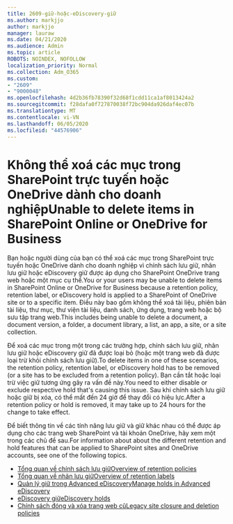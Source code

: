```yaml
---
title: 2609-giữ-hoặc-eDiscovery-giữ
ms.author: markjjo
author: markjjo
manager: lauraw
ms.date: 04/21/2020
ms.audience: Admin
ms.topic: article
ROBOTS: NOINDEX, NOFOLLOW
localization_priority: Normal
ms.collection: Adm_O365
ms.custom:
- "2609"
- "9000048"
ms.openlocfilehash: 4d2b36fb78390f32d68f1cdd11ca1af8013424a2
ms.sourcegitcommit: f28dafa0f727870038f72bc904da926daf4ec07b
ms.translationtype: MT
ms.contentlocale: vi-VN
ms.lasthandoff: 06/05/2020
ms.locfileid: "44576906"
---
```

# <a name="unable-to-delete-items-in-sharepoint-online-or-onedrive-for-business"></a><span data-ttu-id="b5c52-102">Không thể xoá các mục trong SharePoint trực tuyến hoặc OneDrive dành cho doanh nghiệp</span><span class="sxs-lookup"><span data-stu-id="b5c52-102">Unable to delete items in SharePoint Online or OneDrive for Business</span></span>

<span data-ttu-id="b5c52-103">Bạn hoặc người dùng của bạn có thể xoá các mục trong SharePoint trực tuyến hoặc OneDrive dành cho doanh nghiệp vì chính sách lưu giữ, nhãn lưu giữ hoặc eDiscovery giữ được áp dụng cho SharePoint OneDrive trang web hoặc một mục cụ thể.</span><span class="sxs-lookup"><span data-stu-id="b5c52-103">You or your users may be unable to delete items in SharePoint Online or OneDrive for Business because a retention policy, retention label, or eDiscovery hold is applied to a SharePoint of OneDrive site or to a specific item.</span></span> <span data-ttu-id="b5c52-104">Điều này bao gồm không thể xoá tài liệu, phiên bản tài liệu, thư mục, thư viện tài liệu, danh sách, ứng dụng, trang web hoặc bộ sưu tập trang web.</span><span class="sxs-lookup"><span data-stu-id="b5c52-104">This includes being unable to delete a document, a document version, a folder, a document library, a list, an app, a site, or a site collection.</span></span> 

<span data-ttu-id="b5c52-105">Để xoá các mục trong một trong các trường hợp, chính sách lưu giữ, nhãn lưu giữ hoặc eDiscovery giữ đã được loại bỏ (hoặc một trang web đã được loại trừ khỏi chính sách lưu giữ).</span><span class="sxs-lookup"><span data-stu-id="b5c52-105">To delete items in one of these scenarios, the retention policy, retention label, or eDiscovery hold has to be removed (or a site has to be excluded from a retention policy).</span></span> <span data-ttu-id="b5c52-106">Bạn cần tắt hoặc loại trừ việc giữ tương ứng gây ra vấn đề này.</span><span class="sxs-lookup"><span data-stu-id="b5c52-106">You need to either disable or exclude respective hold that's causing this issue.</span></span> <span data-ttu-id="b5c52-107">Sau khi chính sách lưu giữ hoặc giữ bị xóa, có thể mất đến 24 giờ để thay đổi có hiệu lực.</span><span class="sxs-lookup"><span data-stu-id="b5c52-107">After a retention policy or hold is removed, it may take up to 24 hours for the change to take effect.</span></span> 

<span data-ttu-id="b5c52-108">Để biết thông tin về các tính năng lưu giữ và giữ khác nhau có thể được áp dụng cho các trang web SharePoint và tài khoản OneDrive, hãy xem một trong các chủ đề sau.</span><span class="sxs-lookup"><span data-stu-id="b5c52-108">For information about about the different retention and hold features that can be applied to SharePoint sites and OneDrive accounts, see one of the following topics.</span></span>

- [<span data-ttu-id="b5c52-109">Tổng quan về chính sách lưu giữ</span><span class="sxs-lookup"><span data-stu-id="b5c52-109">Overview of retention policies</span></span>](https://docs.microsoft.com/microsoft-365/compliance/retention-policies)
- [<span data-ttu-id="b5c52-110">Tổng quan về nhãn lưu giữ</span><span class="sxs-lookup"><span data-stu-id="b5c52-110">Overview of retention labels</span></span>](https://docs.microsoft.com/microsoft-365/compliance/labels)
- [<span data-ttu-id="b5c52-111">Quản lý giữ trong Advanced eDiscovery</span><span class="sxs-lookup"><span data-stu-id="b5c52-111">Manage holds in Advanced eDiscovery</span></span>](https://docs.microsoft.com/microsoft-365/compliance/managing-holds)
- [<span data-ttu-id="b5c52-112">eDiscovery giữ</span><span class="sxs-lookup"><span data-stu-id="b5c52-112">eDiscovery holds</span></span>](https://docs.microsoft.com/microsoft-365/compliance/ediscovery-cases#step-4-place-content-locations-on-hold)
- [<span data-ttu-id="b5c52-113">Chính sách đóng và xóa trang web cũ</span><span class="sxs-lookup"><span data-stu-id="b5c52-113">Legacy site closure and deletion policies</span></span>](https://support.office.com/article/Use-policies-for-site-closure-and-deletion-A8280D82-27FD-48C5-9ADF-8A5431208BA5)